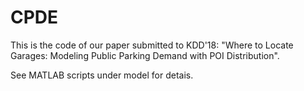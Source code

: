 # CPDE

This is the code of our paper submitted to KDD'18: "Where to Locate Garages: Modeling Public Parking Demand with POI Distribution".

See MATLAB scripts under model for detais.
